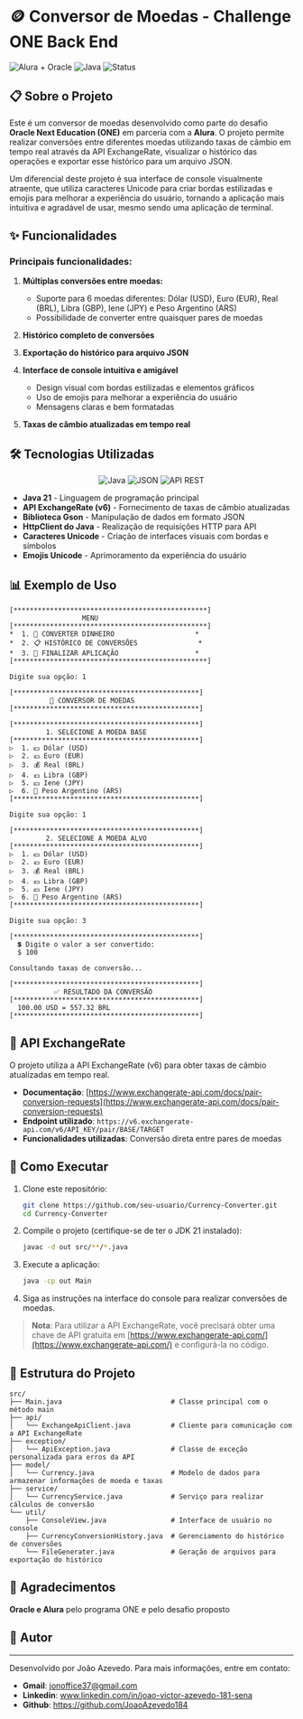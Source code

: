 # 🪙 Conversor de Moedas - Challenge ONE Back End

![Alura + Oracle](https://img.shields.io/badge/Alura%20%2B%20Oracle-Challenge%20Back%20End%20ONE-blue)
![Java](https://img.shields.io/badge/Java-21-orange)
![Status](https://img.shields.io/badge/Status-Concluído-success)

## 📋 Sobre o Projeto

Este é um conversor de moedas desenvolvido como parte do desafio **Oracle Next Education (ONE)** em parceria com a **Alura**. O projeto permite realizar conversões entre diferentes moedas utilizando taxas de câmbio em tempo real através da API ExchangeRate, visualizar o histórico das operações e exportar esse histórico para um arquivo JSON.

Um diferencial deste projeto é sua interface de console visualmente atraente, que utiliza caracteres Unicode para criar bordas estilizadas e emojis para melhorar a experiência do usuário, tornando a aplicação mais intuitiva e agradável de usar, mesmo sendo uma aplicação de terminal.

## ✨ Funcionalidades

### **Principais funcionalidades:**

1. **Múltiplas conversões entre moedas:**
   - Suporte para 6 moedas diferentes: Dólar (USD), Euro (EUR), Real (BRL), Libra (GBP), Iene (JPY) e Peso Argentino (ARS)
   - Possibilidade de converter entre quaisquer pares de moedas

2. **Histórico completo de conversões** <br>
3. **Exportação do histórico para arquivo JSON** <br>
4. **Interface de console intuitiva e amigável** <br>
   - Design visual com bordas estilizadas e elementos gráficos
   - Uso de emojis para melhorar a experiência do usuário
   - Mensagens claras e bem formatadas <br>
5. **Taxas de câmbio atualizadas em tempo real**

## 🛠️ Tecnologias Utilizadas

<div align="center">

![Java](https://img.shields.io/badge/Java-ED8B00?style=for-the-badge&logo=openjdk&logoColor=white)
![JSON](https://img.shields.io/badge/JSON-000000?style=for-the-badge&logo=json&logoColor=white)
![API REST](https://img.shields.io/badge/API%20REST-0078D4?style=for-the-badge&logo=microsoftedge&logoColor=white)

</div>

- **Java 21** - Linguagem de programação principal
- **API ExchangeRate (v6)** - Fornecimento de taxas de câmbio atualizadas
- **Biblioteca Gson** - Manipulação de dados em formato JSON
- **HttpClient do Java** - Realização de requisições HTTP para API
- **Caracteres Unicode** - Criação de interfaces visuais com bordas e símbolos
- **Emojis Unicode** - Aprimoramento da experiência do usuário

## 📊 Exemplo de Uso

```
[************************************************]
                  MENU                       
[************************************************]
*  1. 💱 CONVERTER DINHEIRO                    *
*  2. 📋 HISTÓRICO DE CONVERSÕES               *
*  3. 🚪 FINALIZAR APLICAÇÃO                   *
[************************************************]

Digite sua opção: 1

[**********************************************]
          💱 CONVERSOR DE MOEDAS           
[**********************************************]

[**********************************************]
         1. SELECIONE A MOEDA BASE        
[**********************************************]
▷  1. 💵 Dólar (USD)    
▷  2. 💶 Euro (EUR)     
▷  3. 💰 Real (BRL)     
▷  4. 💷 Libra (GBP)    
▷  5. 💴 Iene (JPY)     
▷  6. 💸 Peso Argentino (ARS)       
[**********************************************]

Digite sua opção: 1

[**********************************************]
         2. SELECIONE A MOEDA ALVO        
[**********************************************]
▷  1. 💵 Dólar (USD)    
▷  2. 💶 Euro (EUR)     
▷  3. 💰 Real (BRL)     
▷  4. 💷 Libra (GBP)    
▷  5. 💴 Iene (JPY)     
▷  6. 💸 Peso Argentino (ARS)       
[**********************************************]

Digite sua opção: 3

[**********************************************]
  💲 Digite o valor a ser convertido:        
  $ 100

Consultando taxas de conversão...

[**********************************************]
           ✅ RESULTADO DA CONVERSÃO         
[**********************************************]
  100.00 USD = 557.32 BRL
[**********************************************]
```

## 🔄 API ExchangeRate

O projeto utiliza a API ExchangeRate (v6) para obter taxas de câmbio atualizadas em tempo real.

- **Documentação**: [https://www.exchangerate-api.com/docs/pair-conversion-requests](https://www.exchangerate-api.com/docs/pair-conversion-requests)
- **Endpoint utilizado**: `https://v6.exchangerate-api.com/v6/API_KEY/pair/BASE/TARGET`
- **Funcionalidades utilizadas**: Conversão direta entre pares de moedas

## 🚀 Como Executar

1. Clone este repositório:
   ```bash
   git clone https://github.com/seu-usuario/Currency-Converter.git
   cd Currency-Converter
   ```

2. Compile o projeto (certifique-se de ter o JDK 21 instalado):
   ```bash
   javac -d out src/**/*.java
   ```

3. Execute a aplicação:
   ```bash
   java -cp out Main
   ```

4. Siga as instruções na interface do console para realizar conversões de moedas.

> **Nota**: Para utilizar a API ExchangeRate, você precisará obter uma chave de API gratuita em [https://www.exchangerate-api.com/](https://www.exchangerate-api.com/) e configurá-la no código.

## 📂 Estrutura do Projeto

```
src/
├── Main.java                           # Classe principal com o método main
├── api/
│   └── ExchangeApiClient.java          # Cliente para comunicação com a API ExchangeRate
├── exception/
│   └── ApiException.java               # Classe de exceção personalizada para erros da API
├── model/
│   └── Currency.java                   # Modelo de dados para armazenar informações de moeda e taxas
├── service/
│   └── CurrencyService.java            # Serviço para realizar cálculos de conversão
└── util/
    ├── ConsoleView.java                # Interface de usuário no console
    ├── CurrencyConversionHistory.java  # Gerenciamento do histórico de conversões
    └── FileGenerater.java              # Geração de arquivos para exportação do histórico
```

## 🙏 Agradecimentos

**Oracle e Alura** pelo programa ONE e pelo desafio proposto

## 👤 Autor
  
---  
Desenvolvido por João Azevedo. Para mais informações, entre em contato:
- **Gmail**: jonoffice37@gmail.com
- **Linkedin**: www.linkedin.com/in/joao-victor-azevedo-181-sena
- **Github**: https://github.com/JoaoAzevedo184